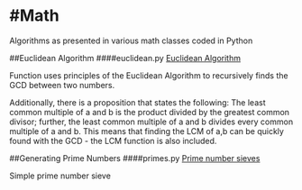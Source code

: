 #Math
=============

Algorithms as presented in various math classes coded in Python 


##Euclidean Algorithm 
####euclidean.py
[Euclidean Algorithm](http://en.wikipedia.org/wiki/Euclidean_algorithm)


Function uses principles of the Euclidean Algorithm to recursively finds the GCD between two numbers.

Additionally, there is a proposition that states the following: 
The least common multiple of a and b is the product divided by the greatest common divisor; further, the least common multiple of a and b divides every common multiple of a and b.
This means that finding the LCM of a,b can be quickly found with the GCD - the LCM function is also included. 



##Generating Prime Numbers
####primes.py
[Prime number sieves](http://en.wikipedia.org/wiki/Generating_primes)

Simple prime number sieve


